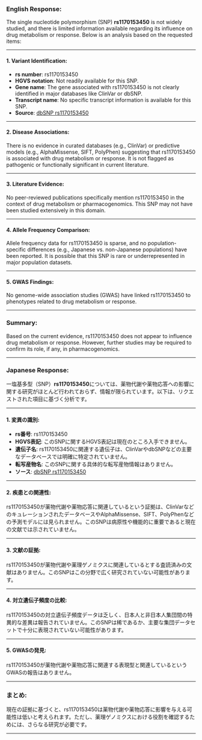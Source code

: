 ### English Response:

The single nucleotide polymorphism (SNP) **rs1170153450** is not widely studied, and there is limited information available regarding its influence on drug metabolism or response. Below is an analysis based on the requested items:

---

#### 1. Variant Identification:
- **rs number**: rs1170153450
- **HGVS notation**: Not readily available for this SNP.
- **Gene name**: The gene associated with rs1170153450 is not clearly identified in major databases like ClinVar or dbSNP.
- **Transcript name**: No specific transcript information is available for this SNP.
- **Source**: [dbSNP rs1170153450](https://www.ncbi.nlm.nih.gov/snp/rs1170153450)

---

#### 2. Disease Associations:
There is no evidence in curated databases (e.g., ClinVar) or predictive models (e.g., AlphaMissense, SIFT, PolyPhen) suggesting that rs1170153450 is associated with drug metabolism or response. It is not flagged as pathogenic or functionally significant in current literature.

---

#### 3. Literature Evidence:
No peer-reviewed publications specifically mention rs1170153450 in the context of drug metabolism or pharmacogenomics. This SNP may not have been studied extensively in this domain.

---

#### 4. Allele Frequency Comparison:
Allele frequency data for rs1170153450 is sparse, and no population-specific differences (e.g., Japanese vs. non-Japanese populations) have been reported. It is possible that this SNP is rare or underrepresented in major population datasets.

---

#### 5. GWAS Findings:
No genome-wide association studies (GWAS) have linked rs1170153450 to phenotypes related to drug metabolism or response.

---

### Summary:
Based on the current evidence, rs1170153450 does not appear to influence drug metabolism or response. However, further studies may be required to confirm its role, if any, in pharmacogenomics.

---

### Japanese Response:

一塩基多型（SNP）**rs1170153450**については、薬物代謝や薬物応答への影響に関する研究がほとんど行われておらず、情報が限られています。以下は、リクエストされた項目に基づく分析です。

---

#### 1. 変異の識別:
- **rs番号**: rs1170153450
- **HGVS表記**: このSNPに関するHGVS表記は現在のところ入手できません。
- **遺伝子名**: rs1170153450に関連する遺伝子は、ClinVarやdbSNPなどの主要なデータベースでは明確に特定されていません。
- **転写産物名**: このSNPに関する具体的な転写産物情報はありません。
- **ソース**: [dbSNP rs1170153450](https://www.ncbi.nlm.nih.gov/snp/rs1170153450)

---

#### 2. 疾患との関連性:
rs1170153450が薬物代謝や薬物応答に関連しているという証拠は、ClinVarなどのキュレーションされたデータベースやAlphaMissense、SIFT、PolyPhenなどの予測モデルには見られません。このSNPは病原性や機能的に重要であると現在の文献では示されていません。

---

#### 3. 文献の証拠:
rs1170153450が薬物代謝や薬理ゲノミクスに関連しているとする査読済みの文献はありません。このSNPはこの分野で広く研究されていない可能性があります。

---

#### 4. 対立遺伝子頻度の比較:
rs1170153450の対立遺伝子頻度データは乏しく、日本人と非日本人集団間の特異的な差異は報告されていません。このSNPは稀であるか、主要な集団データセットで十分に表現されていない可能性があります。

---

#### 5. GWASの発見:
rs1170153450が薬物代謝や薬物応答に関連する表現型と関連しているというGWASの報告はありません。

---

### まとめ:
現在の証拠に基づくと、rs1170153450は薬物代謝や薬物応答に影響を与える可能性は低いと考えられます。ただし、薬理ゲノミクスにおける役割を確認するためには、さらなる研究が必要です。

---